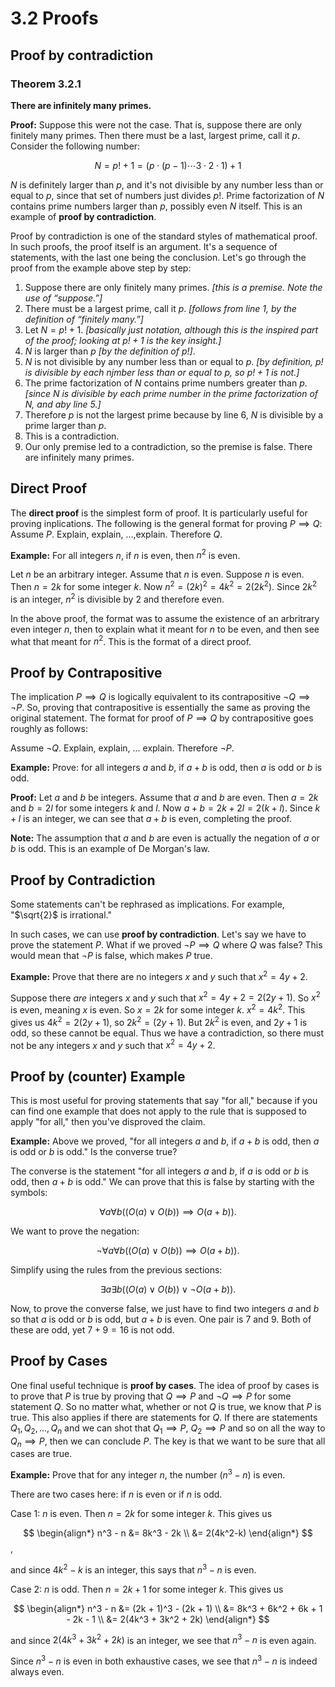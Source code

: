 # 3.2 Proofs

## Proof by contradiction

### Theorem 3.2.1

**There are infinitely many primes.**

**Proof:** Suppose this were not the case. That is, suppose there are only finitely many primes. Then there must be a last, largest prime, call it $p$. Consider the following number:

$$
N = p! + 1 = (p \cdot (p-1) \cdots 3 \cdot 2 \cdot 1) + 1
$$

$N$ is definitely larger than $p$, and it's not divisible by any number less than or equal to $p$, since that set of numbers just divides $p!$. Prime factorization of $N$ contains prime numbers larger than $p$, possibly even $N$ itself. This is an example of **proof by contradiction**.

Proof by contradiction is one of the standard styles of mathematical proof. In such proofs, the proof itself is an argument. It's a sequence of statements, with the last one being the conclusion. Let's go through the proof from the example above step by step:

1. Suppose there are only finitely many primes. *[this is a premise. Note the use of “suppose.”]*
2. There must be a largest prime, call it $p$. *[follows from line 1, by the definition of “finitely many.”]*
3. Let $N = p! + 1$. *[basically just notation, although this is the inspired part of the proof; looking at $p! + 1$ is the key insight.]*
4. $N$ is larger than $p$ *[by the definition of $p!$]*.
5. $N$ is not divisible by any number less than or equal to $p$. *[by definition, $p!$ is divisible by each njmber less than or equal to $p$, so $p!+1$ is not.]*
6. The prime factorization of $N$ contains prime numbers greater than $p$. *[since $N$ is divisible by each prime number in the prime factorization of $N$, and aby line 5.]*
7. Therefore $p$ is not the largest prime because by line 6, $N$ is divisible by a prime larger than $p$.
8. This is a contradiction.
9. Our only premise led to a contradiction, so the premise is false. There are infinitely many primes.

## Direct Proof

The **direct proof** is the simplest form of proof. It is particularly useful for proving inplications. The following is the general format for proving $P \implies Q$:
Assume $P$. Explain, explain, ...,explain. Therefore $Q$.

**Example:** For all integers $n$, if $n$ is even, then $n^2$ is even.

Let $n$ be an arbitrary integer. Assume that $n$ is even. Suppose $n$ is even. Then $n = 2k$ for some integer $k$. Now $n^2 = (2k)^2 = 4k^2 = 2(2k^2)$. Since $2k^2$ is an integer, $n^2$ is divisible by $2$ and therefore even.

In the above proof, the format was to assume the existence of an arbritrary even integer $n$, then to explain what it meant for $n$ to be even, and then see what that meant for $n^2$. This is the format of a direct proof.

## Proof by Contrapositive

The implication $P \implies Q$ is logically equivalent to its contrapositive $\lnot Q \implies \lnot P$. So, proving that contrapositive is essentially the same as proving the original statement. The format for proof of $P \implies Q$ by contrapositive goes roughly as follows:

Assume $\lnot Q$. Explain, explain, ... explain. Therefore $\lnot P$.

**Example:** Prove: for all integers $a$ and $b$, if $a + b$ is odd, then $a$ is odd or $b$ is odd.

**Proof:** Let $a$ and $b$ be integers. Assume that $a$ and $b$ are even. Then $a = 2k$ and $b = 2l$ for some integers $k$ and $l$. Now $a + b = 2k + 2l = 2(k + l)$. Since $k + l$ is an integer, we can see that $a + b$ is even, completing the proof.

**Note:** The assumption that $a$ and $b$ are even is actually the negation of $a$ or $b$ is odd. This is an example of De Morgan's law.

## Proof by Contradiction

Some statements can't be rephrased as implications. For example, "$\sqrt{2}$ is irrational."

In such cases, we can use **proof by contradiction**. Let's say we have to prove the statement $P$. What if we proved $\lnot P \implies Q$ where $Q$ was false? This would mean that $\lnot P$ is false, which makes $P$ true.

**Example:** Prove that there are no integers $x$ and $y$ such that $x^2 = 4y + 2$.

Suppose there *are* integers $x$ and $y$ such that $x^2 = 4y + 2 = 2(2y+1)$. So $x^2$ is even, meaning $x$ is even. So $x = 2k$ for some integer $k$. $x^2 = 4k^2$. This gives us $4k^2 = 2(2y+1)$, so $2k^2 = (2y+1)$. But $2k^2$ is even, and $2y + 1$ is odd, so these cannot be equal. Thus we have a contradiction, so there must not be any integers $x$ and $y$ such that $x^2 = 4y + 2$.

## Proof by (counter) Example

This is most useful for proving statements that say "for all," because if you can find one example that does not apply to the rule that is supposed to apply "for all," then you've disproved the claim.

**Example:** Above we proved, "for all integers $a$ and $b$, if $a + b$ is odd, then $a$ is odd or $b$ is odd." Is the converse true?

The converse is the statement "for all integers $a$ and $b$, if $a$ is odd or $b$ is odd, then $a + b$ is odd." We can prove that this is false by starting with the symbols:

$$
\forall a \forall b ((O(a) \lor O(b)) \implies O(a + b)).
$$

We want to prove the negation:

$$
\lnot \forall a \forall b ((O(a) \lor O(b)) \implies O(a + b)).
$$

Simplify using the rules from the previous sections:

$$
\exists a \exists b ((O(a) \lor O(b)) \lor \lnot O(a + b)).
$$

Now, to prove the converse false, we just have to find two integers $a$ and $b$ so that $a$ is odd or $b$ is odd, but $a + b$ is even. One pair is 7 and 9. Both of these are odd, yet $7 + 9 = 16$ is not odd.

## Proof by Cases

One final useful technique is **proof by cases**. The idea of proof by cases is to prove that $P$ is true by proving that $Q \implies P$ and $\lnot Q \implies P$ for some statement $Q$. So no matter what, whether or not $Q$ is true, we know that $P$ is true. This also applies if there are statements for $Q$. If there are statements $Q_1, Q_2, ..., Q_n$ and we can shot that $Q_1 \implies P$, $Q_2 \implies P$ and so on all the way to $Q_n \implies P$, then we can conclude $P$. The key is that we want to be sure that all cases are true.

**Example:** Prove that for any integer $n$, the number $(n^3 - n)$ is even.

There are two cases here: if $n$ is even or if $n$ is odd.

Case 1: $n$ is even. Then $n = 2k$ for some integer $k$. This gives us

$$
\begin{align*}
    n^3 - n &= 8k^3 - 2k \\
            &= 2(4k^2-k)
\end{align*}
$$,

and since $4k^2 - k$ is an integer, this says that $n^3 - n$ is even.

Case 2: $n$ is odd. Then $n = 2k + 1$ for some integer $k$. This gives us

$$
\begin{align*}
    n^3 - n &= (2k + 1)^3 - (2k + 1) \\
            &= 8k^3 + 6k^2 + 6k + 1 - 2k - 1 \\
            &= 2(4k^3 + 3k^2 + 2k)
\end{align*}
$$

and since $2(4k^3 + 3k^2 + 2k)$ is an integer, we see that $n^3 - n$ is even again.

Since $n^3 - n$ is even in both exhaustive cases, we see that $n^3 - n$ is indeed always even.

